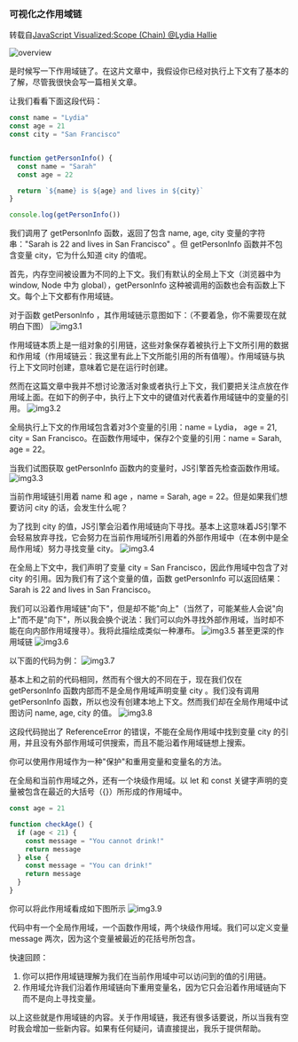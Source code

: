### 可视化之作用域链

转载自[JavaScript Visualized:Scope (Chain)  @Lydia Hallie](https://dev.to/lydiahallie/javascript-visualized-scope-chain-13pd)

![overview](overview-3.gif)

是时候写一下作用域链了。在这片文章中，我假设你已经对执行上下文有了基本的了解，尽管我很快会写一篇相关文章。

让我们看看下面这段代码：
```javascript
const name = "Lydia"
const age = 21
const city = "San Francisco"


function getPersonInfo() {
  const name = "Sarah"
  const age = 22

  return `${name} is ${age} and lives in ${city}`
}

console.log(getPersonInfo())
```
我们调用了 getPersonInfo 函数，返回了包含 name, age, city 变量的字符串："Sarah is 22 and lives in San Francisco" 。但 getPersonInfo 函数并不包含变量 city，它为什么知道 city 的值呢。

首先，内存空间被设置为不同的上下文。我们有默认的全局上下文（浏览器中为 window, Node 中为 global），getPersonInfo 这种被调用的函数也会有函数上下文。每个上下文都有作用域链。

对于函数 getPersonInfo ，其作用域链示意图如下：（不要着急，你不需要现在就明白下图）
![img3.1](img3.1.png)

作用域链本质上是一组对象的引用链，这些对象保存着被执行上下文所引用的数据和作用域（作用域链云：我这里有此上下文所能引用的所有值喔）。作用域链与执行上下文同时创建，意味着它是在运行时创建。

然而在这篇文章中我并不想讨论激活对象或者执行上下文，我们要把关注点放在作用域上面。在如下的例子中，执行上下文中的键值对代表着作用域链中的变量的引用。
![img3.2](img3.2.png)

全局执行上下文的作用域包含着对3个变量的引用：name = Lydia， age = 21, city = San Francisco。在函数作用域中，保存2个变量的引用：name = Sarah, age = 22。

当我们试图获取 getPersonInfo 函数内的变量时，JS引擎首先检查函数作用域。
![img3.3](img3.3.gif)

当前作用域链引用着 name 和 age ，name = Sarah, age = 22。但是如果我们想要访问 city 的话，会发生什么呢？

为了找到 city 的值，JS引擎会沿着作用域链向下寻找。基本上这意味着JS引擎不会轻易放弃寻找，它会努力在当前作用域所引用着的外部作用域中（在本例中是全局作用域）努力寻找变量 city。
![img3.4](img3.4.gif)

在全局上下文中，我们声明了变量 city = San Francisco，因此作用域中包含了对 city 的引用。因为我们有了这个变量的值，函数 getPersonInfo 可以返回结果：Sarah is 22 and lives in San Francisco。

我们可以沿着作用域链"向下"，但是却不能"向上"（当然了，可能某些人会说"向上"而不是"向下"，所以我会换个说法：我们可以向外寻找外部作用域，当时却不能在向内部作用域搜寻）。我将此描绘成类似一种瀑布。
![img3.5](img3.5.png)
甚至更深的作用域链
![img3.6](img3.6.png)

以下面的代码为例：
![img3.7](img3.7.png)

基本上和之前的代码相同，然而有个很大的不同在于，现在我们仅在 getPersonInfo 函数内部而不是全局作用域声明变量 city 。我们没有调用 getPersonInfo 函数，所以也没有创建本地上下文。然而我们却在全局作用域中试图访问 name, age, city 的值。
![img3.8](img3.8.gif)

这段代码抛出了 ReferenceError 的错误，不能在全局作用域中找到变量 city 的引用，并且没有外部作用域可供搜索，而且不能沿着作用域链想上搜索。

你可以使用作用域作为一种"保护"和重用变量和变量名的方法。

在全局和当前作用域之外，还有一个块级作用域。以 let 和 const 关键字声明的变量被包含在最近的大括号（{}）所形成的作用域中。
```javascript
const age = 21

function checkAge() {
  if (age < 21) {
    const message = "You cannot drink!"
    return message
  } else {
    const message = "You can drink!"
    return message
  }
} 
```

你可以将此作用域看成如下图所示
![img3.9](img3.9.png)

代码中有一个全局作用域，一个函数作用域，两个块级作用域。我们可以定义变量 message 两次，因为这个变量被最近的花括号所包含。

快速回顾：
1. 你可以把作用域链理解为我们在当前作用域中可以访问到的值的引用链。
2. 作用域允许我们沿着作用域链向下重用变量名，因为它只会沿着作用域链向下而不是向上寻找变量。

以上这些就是作用域链的内容。关于作用域链，我还有很多话要说，所以当我有空时我会增加一些新内容。如果有任何疑问，请直接提出，我乐于提供帮助。